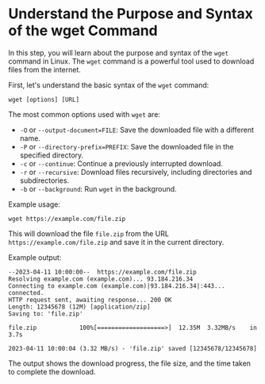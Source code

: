 # Understand the Purpose and Syntax of the wget Command

In this step, you will learn about the purpose and syntax of the `wget` command in Linux. The `wget` command is a powerful tool used to download files from the internet.

First, let's understand the basic syntax of the `wget` command:

```
wget [options] [URL]
```

The most common options used with `wget` are:

- `-O` or `--output-document=FILE`: Save the downloaded file with a different name.
- `-P` or `--directory-prefix=PREFIX`: Save the downloaded file in the specified directory.
- `-c` or `--continue`: Continue a previously interrupted download.
- `-r` or `--recursive`: Download files recursively, including directories and subdirectories.
- `-b` or `--background`: Run `wget` in the background.

Example usage:

```
wget https://example.com/file.zip
```

This will download the file `file.zip` from the URL `https://example.com/file.zip` and save it in the current directory.

Example output:

```
--2023-04-11 10:00:00--  https://example.com/file.zip
Resolving example.com (example.com)... 93.184.216.34
Connecting to example.com (example.com)|93.184.216.34|:443... connected.
HTTP request sent, awaiting response... 200 OK
Length: 12345678 (12M) [application/zip]
Saving to: 'file.zip'

file.zip            100%[===================>]  12.35M  3.32MB/s    in 3.7s

2023-04-11 10:00:04 (3.32 MB/s) - 'file.zip' saved [12345678/12345678]
```

The output shows the download progress, the file size, and the time taken to complete the download.
